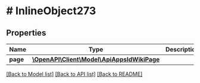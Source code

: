 # # InlineObject273

## Properties

Name | Type | Description | Notes
------------ | ------------- | ------------- | -------------
**page** | [**\OpenAPI\Client\Model\ApiAppsIdWikiPage**](ApiAppsIdWikiPage.md) |  | [optional]

[[Back to Model list]](../../README.md#models) [[Back to API list]](../../README.md#endpoints) [[Back to README]](../../README.md)
